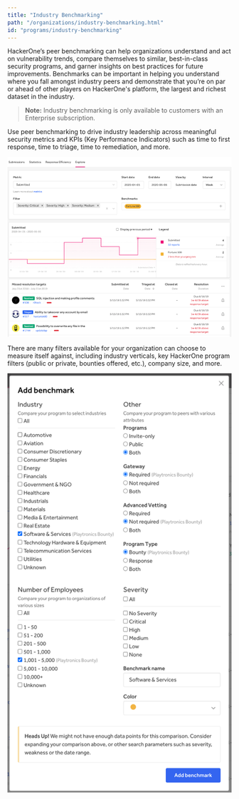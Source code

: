 ```yaml
---
title: "Industry Benchmarking"
path: "/organizations/industry-benchmarking.html"
id: "programs/industry-benchmarking"
---
```


HackerOne’s peer benchmarking can help organizations understand and act on vulnerability trends, compare themselves to similar, best-in-class security programs, and garner insights on best practices for future improvements. Benchmarks can be important in helping you understand where you fall amongst industry peers and demonstrate that you’re on par or ahead of other players on HackerOne's platform, the largest and richest dataset in the industry.

> <b>Note:</b> Industry benchmarking is only available to customers with an Enterprise subscription.

Use peer benchmarking to drive industry leadership across meaningful security metrics and KPIs (Key Performance Indicators) such as time to first response, time to triage, time to remediation, and more.

![industry benchmarking](./images/benchmarking.png)

There are many filters available for your organization can choose to measure itself against, including industry verticals, key HackerOne program filters (public or private, bounties offered, etc.), company size, and more.

![industry benchmarking filters](./images/benchmarking-filters.png)